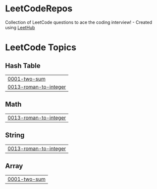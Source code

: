 # LeetCodeRepos
Collection of LeetCode questions to ace the coding interview! - Created using [LeetHub](https://github.com/QasimWani/LeetHub)

<!---LeetCode Topics Start-->
# LeetCode Topics
## Hash Table
|  |
| ------- |
| [0001-two-sum](https://github.com/0AhmetUzun/LeetCodeRepos/tree/master/0001-two-sum) |
| [0013-roman-to-integer](https://github.com/0AhmetUzun/LeetCodeRepos/tree/master/0013-roman-to-integer) |
## Math
|  |
| ------- |
| [0013-roman-to-integer](https://github.com/0AhmetUzun/LeetCodeRepos/tree/master/0013-roman-to-integer) |
## String
|  |
| ------- |
| [0013-roman-to-integer](https://github.com/0AhmetUzun/LeetCodeRepos/tree/master/0013-roman-to-integer) |
## Array
|  |
| ------- |
| [0001-two-sum](https://github.com/0AhmetUzun/LeetCodeRepos/tree/master/0001-two-sum) |
<!---LeetCode Topics End-->